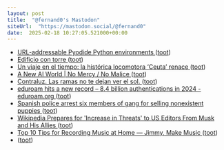 ```yaml
---
layout: post
title:  "@fernand0's Mastodon"
siteUrl:  "https://mastodon.social/@fernand0"
date:  2025-02-18 10:27:05.521000+00:00
---
```

*  [URL-addressable Pyodide Python environments ](https://simonwillison.net/2025/Feb/13/url-addressable-python) ([toot](https://mastodon.social/@fernand0/114024410350799975))
*  [Edificio con torre ](https://www.flickr.com/photos/fernand0/54316386599) ([toot](https://mastodon.social/@fernand0/114024119451270938))
*  [Un viaje en el tiempo: la histórica locomotora ‘Ceuta’ renace ](https://www.ceutatv.com/articulo/educacion-y-cultura/viaje-tiempo/20250209093000201576.htm) ([toot](https://mastodon.social/@fernand0/114024112517799882))
*  [A New AI World \| No Mercy / No Malice ](http://profgalloway.com/a-new-ai-worl) ([toot](https://mastodon.social/@fernand0/114022449156532508))
*  [Contraluz. Las ramas no te dejan ver el sol. ](https://avecesunafoto.wordpress.com/2025/02/16/contraluz-las-ramas-no-te-dejan-ver-el-sol) ([toot](https://mastodon.social/@fernand0/114020668821596697))
*  [eduroam hits a new record – 8.4 billion authentications in 2024 - eduroam.org ](https://eduroam.org/eduroam-hits-a-new-record-8-4-billion-authentications-in-2024) ([toot](https://mastodon.social/@fernand0/114020556086047387))
*  [Spanish police arrest six members of gang for selling nonexistent puppies ](https://www.theguardian.com/world/2025/feb/05/spanish-police-arrest-six-members-of-gang-for-selling-nonexistent-puppie) ([toot](https://mastodon.social/@fernand0/114020393212988246))
*  [Wikipedia Prepares for 'Increase in Threats' to US Editors From Musk and His Allies ](https://www.404media.co/wikipedia-prepares-for-increase-in-threats-to-us-editors-from-musk-and-his-allies) ([toot](https://mastodon.social/@fernand0/114020097335733333))
*  [Top 10 Tips for Recording Music at Home — Jimmy, Make Music ](https://jimmymakemusic.com/blog/tips-for-recording-music-at-hom) ([toot](https://mastodon.social/@fernand0/114020017190167874))
*  [ ](https://mastodon.social/@fernand0/114019573236311912) ([toot](https://mastodon.social/@fernand0/114019573236311912))
